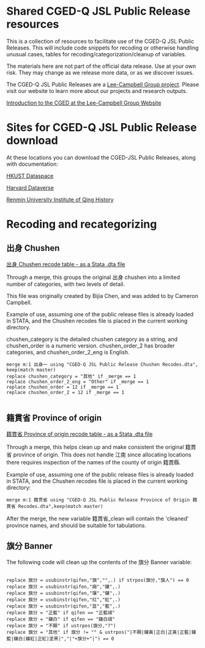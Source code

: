 # Shared CGED-Q JSL Public Release resources
This is a collection of resources to facilitate use of the CGED-Q JSL Public Releases. This will include code snippets for recoding or otherwise handling unusual cases, tables for recoding/categorization/cleanup of variables. 

The materials here are not part of the official data release. Use at your own risk. They may change as we release more data, or as we discover issues. 

The CGED-Q JSL Public Releases are a [Lee-Campbell Group project](https://www.shss.ust.hk/lee-campbell-group). Please visit our website to learn more about our projects and research outputs.

[Introduction to the CGED at the Lee-Campbell Group Website](https://www.shss.ust.hk/lee-campbell-group/projects/china-government-employee-database-qing-cged-q/)

# Sites for CGED-Q JSL Public Release download

At these locations you can download the CGED-JSL Public Releases, along with documentation:

[HKUST Dataspace](https://dataspace.ust.hk/dataset.xhtml?persistentId=doi:10.14711/dataset/E9GKRS)

[Harvard Dataverse](https://doi.org/10.7910/DVN/GMQWVZ)

[Renmin University Institute of Qing History](http://39.96.59.69/DownloadFile/DLFile)

# Recoding and recategorizing

## 出身 Chushen

[出身 Chushen recode table - as a Stata .dta file](<CGED-Q JSL Public Release Chushen Recodes.dta>)

Through a merge, this groups the original 出身 chushen into a limited number of categories, with two levels of detail. 

This file was originally created by Bijia Chen, and was added to by Cameron Campbell. 

Example of use, assuming one of the public release files is already loaded in STATA, and the Chushen recodes file is placed in the current working directory.

chushen_category is the detailed chushen category as a string, and chushen_order is a numeric version. chushen_order_2 has broader categories, and chushen_order_2_eng is English.

```
merge m:1 出身一 using "CGED-Q JSL Public Release Chushen Recodes.dta", keep(match master)
replace chushen_category = "其他" if _merge == 1
replace chushen_order_2_eng = "Other" if _merge == 1
replace chushen_order = 12 if _merge == 1
replace chushen_order_2 = 12 if _merge == 1
 
```

## 籍貫省 Province of origin

[籍貫省 Province of origin recode table - as a Stata .dta file](<CGED-Q JSL Public Release Province of Origin 籍貫省 Recodes.dta>)

Through a merge, this helps clean up and make consistent the original 籍貫省 province of origin. This does not handle 江南 since allocating locations there requires inspection of the names of the county of origin 籍貫縣. 

Example of use, assuming one of the public release files is already loaded in STATA, and the Chushen recodes file is placed in the current working directory:

```
merge m:1 籍贯省 using "CGED-Q JSL Public Release Province of Origin 籍貫省 Recodes.dta",keep(match master)
```

After the merge, the new variable 籍貫省_clean will contain the 'cleaned' province names, and should be suitable for tabulations.

## 旗分 Banner

The following code will clean up the contents of the 旗分 Banner variable:

```

replace 旗分 = usubinstr(qifen,"旗","",.) if strpos(旗分,"旗人") == 0
replace 旗分 = usubinstr(qifen,"廂","鑲",.) 
replace 旗分 = usubinstr(qifen,"镶","鑲",.)
replace 旗分 = usubinstr(qifen,"红","紅",.)
replace 旗分 = usubinstr(qifen,"蓝","藍",.)
replace 旗分 = "正藍" if qifen == "正藍祺"
replace 旗分 = "鑲白" if qifen == "鑲白祺"
replace 旗分 = "不顯" if ustrpos(旗分,"?")
replace 旗分 = "其他" if 旗分 != "" & ustrpos("|不顯|鑲黃|正白|正黃|正藍|鑲藍|鑲白|鑲紅|正紅|塗黑|","|"+旗分+"|") == 0

```

